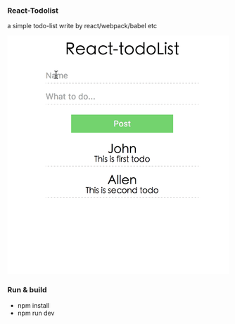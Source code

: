 ### React-Todolist
a simple todo-list write by react/webpack/babel etc

![Screenshots](https://github.com/weapon-xx/React-todoList/blob/master/Screenshots.gif)

### Run & build
- npm install
- npm run dev
